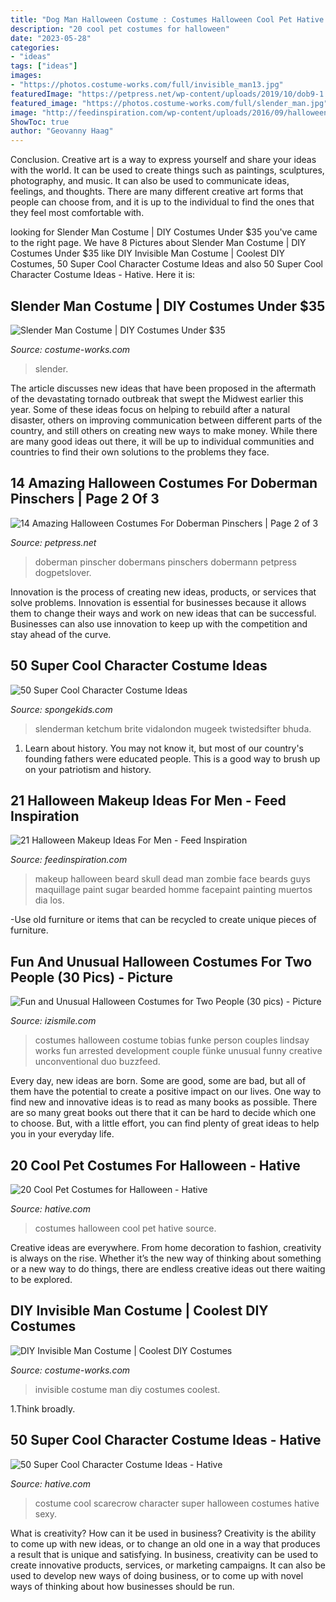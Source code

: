 ```yaml
---
title: "Dog Man Halloween Costume : Costumes Halloween Cool Pet Hative Source"
description: "20 cool pet costumes for halloween"
date: "2023-05-28"
categories:
- "ideas"
tags: ["ideas"]
images:
- "https://photos.costume-works.com/full/invisible_man13.jpg"
featuredImage: "https://petpress.net/wp-content/uploads/2019/10/dob9-1.jpg"
featured_image: "https://photos.costume-works.com/full/slender_man.jpg"
image: "http://feedinspiration.com/wp-content/uploads/2016/09/halloween-makeup-with-beard.jpg"
ShowToc: true
author: "Geovanny Haag"
---
```



Conclusion.
Creative art is a way to express yourself and share your ideas with the world. It can be used to create things such as paintings, sculptures, photography, and music. It can also be used to communicate ideas, feelings, and thoughts. There are many different creative art forms that people can choose from, and it is up to the individual to find the ones that they feel most comfortable with.

	

		
looking for Slender Man Costume | DIY Costumes Under $35 you've came to the right page. We have 8 Pictures about Slender Man Costume | DIY Costumes Under $35 like DIY Invisible Man Costume | Coolest DIY Costumes, 50 Super Cool Character Costume Ideas and also 50 Super Cool Character Costume Ideas - Hative. Here it is:
		
    
## Slender Man Costume | DIY Costumes Under $35

<img loading=lazy src="https://photos.costume-works.com/full/slender_man.jpg" onerror="this.onerror=null;this.src='https://tse4.mm.bing.net/th?id=OIP.0JfpXoyVgRSMqsY4c3cOZAHaMd&amp;pid=15.1';" alt="Slender Man Costume | DIY Costumes Under $35">

_Source: costume-works.com_

>slender. 

	

The article discusses new ideas that have been proposed in the aftermath of the devastating tornado outbreak that swept the Midwest earlier this year. Some of these ideas focus on helping to rebuild after a natural disaster, others on improving communication between different parts of the country, and still others on creating new ways to make money. While there are many good ideas out there, it will be up to individual communities and countries to find their own solutions to the problems they face.

    
## 14 Amazing Halloween Costumes For Doberman Pinschers | Page 2 Of 3

<img loading=lazy src="https://petpress.net/wp-content/uploads/2019/10/dob9-1.jpg" onerror="this.onerror=null;this.src='https://tse4.mm.bing.net/th?id=OIP.AfShoOVC4RvB8-vGa_z4dQHaNN&amp;pid=15.1';" alt="14 Amazing Halloween Costumes For Doberman Pinschers | Page 2 of 3">

_Source: petpress.net_

>doberman pinscher dobermans pinschers dobermann petpress dogpetslover. 

	

Innovation is the process of creating new ideas, products, or services that solve problems. Innovation is essential for businesses because it allows them to change their ways and work on new ideas that can be successful. Businesses can also use innovation to keep up with the competition and stay ahead of the curve.

    
## 50 Super Cool Character Costume Ideas

<img loading=lazy src="https://spongekids.com/wp-content/uploads/2014/10/super-cool-costume-ideas/36-slenderman-costume.jpg" onerror="this.onerror=null;this.src='https://tse3.mm.bing.net/th?id=OIP.s4IXIGjObFoAqzG8gelpBAHaLG&amp;pid=15.1';" alt="50 Super Cool Character Costume Ideas">

_Source: spongekids.com_

>slenderman ketchum brite vidalondon mugeek twistedsifter bhuda. 

	

1) Learn about history. You may not know it, but most of our country's founding fathers were educated people. This is a good way to brush up on your patriotism and history. 

    
## 21 Halloween Makeup Ideas For Men - Feed Inspiration

<img loading=lazy src="http://feedinspiration.com/wp-content/uploads/2016/09/halloween-makeup-with-beard.jpg" onerror="this.onerror=null;this.src='https://tse1.mm.bing.net/th?id=OIP.Qq7NKDcy5duLQUZKNmVOrAHaMa&amp;pid=15.1';" alt="21 Halloween Makeup Ideas For Men - Feed Inspiration">

_Source: feedinspiration.com_

>makeup halloween beard skull dead man zombie face beards guys maquillage paint sugar bearded homme facepaint painting muertos dia los. 

	

-Use old furniture or items that can be recycled to create unique pieces of furniture.

    
## Fun And Unusual Halloween Costumes For Two People (30 Pics) - Picture

<img loading=lazy src="http://img.izismile.com/img/img6/20130923/640/fun_and_unusual_halloween_costumes_for_two_people_640_22.jpg" onerror="this.onerror=null;this.src='https://tse3.mm.bing.net/th?id=OIP.I27lvV3o3BG5zzo5PZOZ1wAAAA&amp;pid=15.1';" alt="Fun and Unusual Halloween Costumes for Two People (30 pics) - Picture">

_Source: izismile.com_

>costumes halloween costume tobias funke person couples lindsay works fun arrested development couple fünke unusual funny creative unconventional duo buzzfeed. 

	

Every day, new ideas are born. Some are good, some are bad, but all of them have the potential to create a positive impact on our lives. One way to find new and innovative ideas is to read as many books as possible. There are so many great books out there that it can be hard to decide which one to choose. But, with a little effort, you can find plenty of great ideas to help you in your everyday life.

    
## 20 Cool Pet Costumes For Halloween - Hative

<img loading=lazy src="https://hative.com/wp-content/uploads/2014/10/cool-pet-costumes/9-cool-pet-costumes.jpg" onerror="this.onerror=null;this.src='https://tse2.mm.bing.net/th?id=OIP.t53olT53fMYYT0k4OBvaJQHaL_&amp;pid=15.1';" alt="20 Cool Pet Costumes for Halloween - Hative">

_Source: hative.com_

>costumes halloween cool pet hative source. 

	

Creative ideas are everywhere. From home decoration to fashion, creativity is always on the rise. Whether it’s the new way of thinking about something or a new way to do things, there are endless creative ideas out there waiting to be explored.

    
## DIY Invisible Man Costume | Coolest DIY Costumes

<img loading=lazy src="https://photos.costume-works.com/full/invisible_man13.jpg" onerror="this.onerror=null;this.src='https://tse1.mm.bing.net/th?id=OIP.s7uRWbkKO7VW9aPzNP4oDAHaMT&amp;pid=15.1';" alt="DIY Invisible Man Costume | Coolest DIY Costumes">

_Source: costume-works.com_

>invisible costume man diy costumes coolest. 

	

1.Think broadly.

    
## 50 Super Cool Character Costume Ideas - Hative

<img loading=lazy src="https://hative.com/wp-content/uploads/2014/10/super-cool-costume-ideas/11-scarecrow-costume.jpg" onerror="this.onerror=null;this.src='https://tse1.mm.bing.net/th?id=OIP.kBGO-qK-kMEda0B8BUMnCwHaLH&amp;pid=15.1';" alt="50 Super Cool Character Costume Ideas - Hative">

_Source: hative.com_

>costume cool scarecrow character super halloween costumes hative sexy. 

	

What is creativity? How can it be used in business?
Creativity is the ability to come up with new ideas, or to change an old one in a way that produces a result that is unique and satisfying. In business, creativity can be used to create innovative products, services, or marketing campaigns. It can also be used to develop new ways of doing business, or to come up with novel ways of thinking about how businesses should be run.


